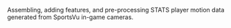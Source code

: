 Assembling, adding features, and pre-processing STATS player motion data generated from SportsVu in-game cameras.
